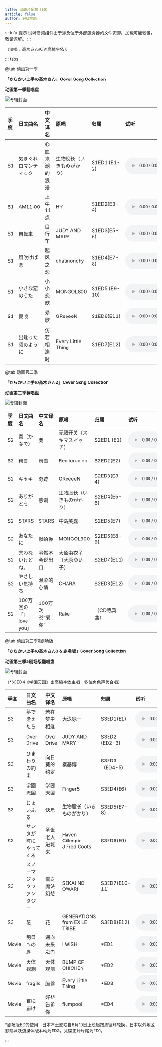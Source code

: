 ```yaml
---
title: 动画片尾曲（ED）
article: false
author: 轻虹空雨
---
```

::: info 提示
试听音频组件由于涉及位于外部服务器的文件资源，加载可能较慢，敬请谅解。
:::

（演唱：高木さん(CV:高橋李依)）

::: tabs

@tab 动画第一季

**「からかい上手の高木さん」Cover Song Collection**

**动画第一季翻唱盘**

![专辑封面](/music-album-cover/s1-ed.webp)

|季度|日文曲名|中文译名|原唱|归属| 试听                                                                                                                                                                                                                                                                                                             |
|:--|:--|:--|:--|:--|:---------------------------------------------------------------------------------------------------------------------------------------------------------------------------------------------------------------------------------------------------------------------------------------------------------------|
|S1|気まぐれロマンティック|心血来潮的浪漫|生物股长（いきものがかり）|S1ED1 (E1-2)| <audio controls><source src="https://cloudfile1.mufeng086.com/data/User/admin/home/tkg/music/ed/s1/01-%E6%B0%97%E3%81%BE%E3%81%90%E3%82%8C%E3%83%AD%E3%83%9E%E3%83%B3%E3%83%86%E3%82%A3%E3%83%83%E3%82%AF.mp3" type="audio/mpeg"></audio>                                                                      |                                                                                                                                                                                                                                                                                                          |
|S1|AM11:00|上午11点|HY|S1ED2(E3-4)| <audio controls><source src="https://cloudfile1.mufeng086.com/data/User/admin/home/tkg/music/ed/s1/02-AM11_00.mp3" type="audio/mpeg"></audio> |
|S1|自転車|自行车|JUDY AND MARY |S1ED3(E5-6)|<audio controls><source src="https://cloudfile1.mufeng086.com/data/User/admin/home/tkg/music/ed/s1/03-%E8%87%AA%E8%BB%A2%E8%BB%8A.mp3" type="audio/mpeg"></audio>|
|S1|風吹けば恋|起风之恋|chatmonchy |S1ED4(E7-8)|<audio controls><source src="https://cloudfile1.mufeng086.com/data/User/admin/home/tkg/music/ed/s1/04-%E9%A2%A8%E5%90%B9%E3%81%91%E3%81%B0%E6%81%8B.mp3" type="audio/mpeg"></audio>|
|S1|小さな恋のうた|小小恋歌|MONGOL800 |S1ED5 (E9-10)|<audio controls><source src="https://cloudfile1.mufeng086.com/data/User/admin/home/tkg/music/ed/s1/05-%E5%B0%8F%E3%81%95%E3%81%AA%E6%81%8B%E3%81%AE%E3%81%86%E3%81%9F.mp3" type="audio/mpeg"></audio>|
|S1|愛唄|爱歌|GReeeeN|S1ED6(E11)|<audio controls><source src="https://cloudfile1.mufeng086.com/data/User/admin/home/tkg/music/ed/s1/06-%E6%84%9B%E5%94%84.mp3" type="audio/mpeg"></audio>|
|S1|出逢った頃のように|仿若相逢时|Every Little Thing|S1ED7(E12)|<audio controls><source src="https://cloudfile1.mufeng086.com/data/User/admin/home/tkg/music/ed/s1/07-%E5%87%BA%E9%80%A2%E3%81%A3%E3%81%9F%E9%A0%83%E3%81%AE%E3%82%88%E3%81%86%E3%81%AB.mp3" type="audio/mpeg"></audio>|

@tab 动画第二季

**「からかい上手の高木さん2」Cover Song Collection**

**动画第二季翻唱盘**

![专辑封面](/music-album-cover/s2-ed.webp)

|季度|日文曲名|中文译名|原唱| 归属| 试听|
|:--|:--|:--|:--|:--|:--|
|S2|奏（かなで）|奏|无限开关（スキマスイッチ）| S2ED1 (E1)| <audio controls><source src="https://cloudfile1.mufeng086.com/data/User/admin/home/tkg/music/ed/s2/01-%E5%A5%8F(%E3%81%8B%E3%81%AA%E3%81%A7).mp3" type="audio/mpeg"></audio> |
|S2|粉雪|粉雪|Remioromen| S2ED2(E2)| <audio controls><source src="https://cloudfile1.mufeng086.com/data/User/admin/home/tkg/music/ed/s2/02-%E7%B2%89%E9%9B%AA.mp3" type="audio/mpeg"></audio>                                                                                                                    |
|S2|キセキ|奇迹|GReeeeN| S2ED3(E3-4)| <audio controls><source src="https://cloudfile1.mufeng086.com/data/User/admin/home/tkg/music/ed/s2/03-%E3%82%AD%E3%82%BB%E3%82%AD.mp3" type="audio/mpeg"></audio>                                                                                                                    |
|S2|ありがとう|感谢|生物股长（いきものがかり）| S2ED4(E5-6)| <audio controls><source src="https://cloudfile1.mufeng086.com/data/User/admin/home/tkg/music/ed/s2/04-%E3%81%82%E3%82%8A%E3%81%8C%E3%81%A8%E3%81%86.mp3" type="audio/mpeg"></audio>                                                                                                                    |
|S2|STARS|STARS|中岛美嘉| S2ED5(E7)| <audio controls><source src="https://cloudfile1.mufeng086.com/data/User/admin/home/tkg/music/ed/s2/05-STARS.mp3" type="audio/mpeg"></audio>                                                                                                                    |
|S2|あなたに|献给你|MONGOL800| S2ED6(E8-9)| <audio controls><source src="https://cloudfile1.mufeng086.com/data/User/admin/home/tkg/music/ed/s2/06-%E3%81%82%E3%81%AA%E3%81%9F%E3%81%AB.mp3" type="audio/mpeg"></audio>                                                                                                                    |
|S2|言わないけどね。|虽然不会说出口|大原由衣子（大原ゆい子）| S2ED7(E11)| <audio controls><source src="https://cloudfile1.mufeng086.com/data/User/admin/home/tkg/music/ed/s2/07-%E8%A8%80%E3%82%8F%E3%81%AA%E3%81%84%E3%81%91%E3%81%A9%E3%81%AD%E3%80%82.mp3" type="audio/mpeg"></audio>                                                                                                                    |
|S2|やさしい気持ち|温柔的心情|CHARA| S2ED8(E12)| <audio controls><source src="https://cloudfile1.mufeng086.com/data/User/admin/home/tkg/music/ed/s2/08-%E3%82%84%E3%81%95%E3%81%97%E3%81%84%E6%B0%97%E6%8C%81%E3%81%A1.mp3" type="audio/mpeg"></audio>                                                                                                                    |
|S2|100万回の「l love you」|100万次说“爱你”|Rake | （CD特典曲）| <audio controls><source src="https://cloudfile1.mufeng086.com/data/User/admin/home/tkg/music/ed/s2/100%E4%B8%87%E5%9B%9E%E3%81%AE%E3%80%8CI%20love%20you%E3%80%8D.mp3" type="audio/mpeg"></audio>                                                                                                                    |

@tab 动画第三季&剧场版

**「からかい上手の高木さん3 & 劇場版」Cover Song Collection**

**动画第三季&剧场版翻唱盘**

![专辑封面](/music-album-cover/s3&movie-ed.webp)

（*S3ED4《学園天国》由高橋李依主唱，多位角色声优合唱）

|季度|日文曲名|中文译名|原唱|归属| 试听                                                                                                                                                                                         |
|:--|:--|:--|:--|:--|:-------------------------------------------------------------------------------------------------------------------------------------------------------------------------------------------|
|S3|夢で逢えたら|若在梦中相逢|大泷咏一|S3ED1(E1)|<audio controls><source src="https://cloudfile1.mufeng086.com/data/User/admin/home/tkg/music/ed/s3%26movie/01-%E5%A4%A2%E3%81%A7%E9%80%A2%E3%81%88%E3%81%9F%E3%82%89.mp3" type="audio/mpeg"></audio>|
|S3|Over Drive|Over Drive|JUDY AND MARY |S3ED2 (ED2-3)|<audio controls><source src="https://cloudfile1.mufeng086.com/data/User/admin/home/tkg/music/ed/s3%26movie/02-Over%20Drive.mp3" type="audio/mpeg"></audio>|
|S3|ひまわりの約束|向日葵的约定|秦基博|S3ED3（ED4-5）|<audio controls><source src="https://cloudfile1.mufeng086.com/data/User/admin/home/tkg/music/ed/s3%26movie/03-%E3%81%B2%E3%81%BE%E3%82%8F%E3%82%8A%E3%81%AE%E7%B4%84%E6%9D%9F.mp3" type="audio/mpeg"></audio>|
|S3|学園天国|学园天国|Finger5|S3ED4(E6)|<audio controls><source src="https://cloudfile1.mufeng086.com/data/User/admin/home/tkg/music/ed/s3%26movie/04-%E5%AD%A6%E5%9C%92%E5%A4%A9%E5%9B%BD.mp3" type="audio/mpeg"></audio>|
|S3|じょいふる|快乐|生物股长（いきものがかり）|S3ED5(E7-8)|<audio controls><source src="https://cloudfile1.mufeng086.com/data/User/admin/home/tkg/music/ed/s3%26movie/05-%E3%81%98%E3%82%87%E3%81%84%E3%81%B5%E3%82%8B.mp3" type="audio/mpeg"></audio>|
|S3|サンタが町にやってくる|圣诞老人进城来|Haven Gillespie <br/> J Fred Coots|S3ED6(E9)|<audio controls><source src="https://cloudfile1.mufeng086.com/data/User/admin/home/tkg/music/ed/s3%26movie/06-%E3%82%B5%E3%83%B3%E3%82%BF%E3%81%8C%E7%94%BA%E3%81%AB%E3%82%84%E3%81%A3%E3%81%A6%E3%81%8F%E3%82%8B.mp3" type="audio/mpeg"></audio>|
|S3|スノーマジックファンタジー|雪之魔法幻想|SEKAI NO OWARI|S3ED7(E10-11)|<audio controls><source src="https://cloudfile1.mufeng086.com/data/User/admin/home/tkg/music/ed/s3%26movie/07-%E3%82%B9%E3%83%8E%E3%83%BC%E3%83%9E%E3%82%B8%E3%83%83%E3%82%AF%E3%83%95%E3%82%A1%E3%83%B3%E3%82%BF%E3%82%B8%E3%83%BC.mp3" type="audio/mpeg"></audio>|
|S3|花|花|GENERATIONS from EXILE TRIBE|S3ED8(E12)|<audio controls><source src="https://cloudfile1.mufeng086.com/data/User/admin/home/tkg/music/ed/s3%26movie/08-%E8%8A%B1.mp3" type="audio/mpeg"></audio>|
|Movie|明日への扉|通向未来之门|I WiSH|*ED1| <audio controls><source src="https://cloudfile1.mufeng086.com/data/User/admin/home/tkg/music/ed/s3%26movie/09-%E6%98%8E%E6%97%A5%E3%81%B8%E3%81%AE%E6%89%89.mp3" type="audio/mpeg"></audio>|
|Movie|天体觀測|天体观测|BUMP OF CHICKEN|*ED2|<audio controls><source src="https://cloudfile1.mufeng086.com/data/User/admin/home/tkg/music/ed/s3%26movie/10-%E5%A4%A9%E4%BD%93%E8%A6%B3%E6%B8%AC.mp3" type="audio/mpeg"></audio>|
|Movie|fragile|脆弱|Every Little Thing|*ED3|<audio controls><source src="https://cloudfile1.mufeng086.com/data/User/admin/home/tkg/music/ed/s3%26movie/11-fragile.mp3" type="audio/mpeg"></audio>|
|Movie|君に届け|好想告诉你|flumpool|*ED4|<audio controls><source src="https://cloudfile1.mufeng086.com/data/User/admin/home/tkg/music/ed/s3%26movie/12-%E5%90%9B%E3%81%AB%E5%B1%8A%E3%81%91.mp3" type="audio/mpeg"></audio>|

*剧场版ED的使用：日本本土影院自6月10日上映起按周循环轮换，日本以外地区影院以及流媒体版本均为ED3，光碟正片片尾为ED1。

:::


